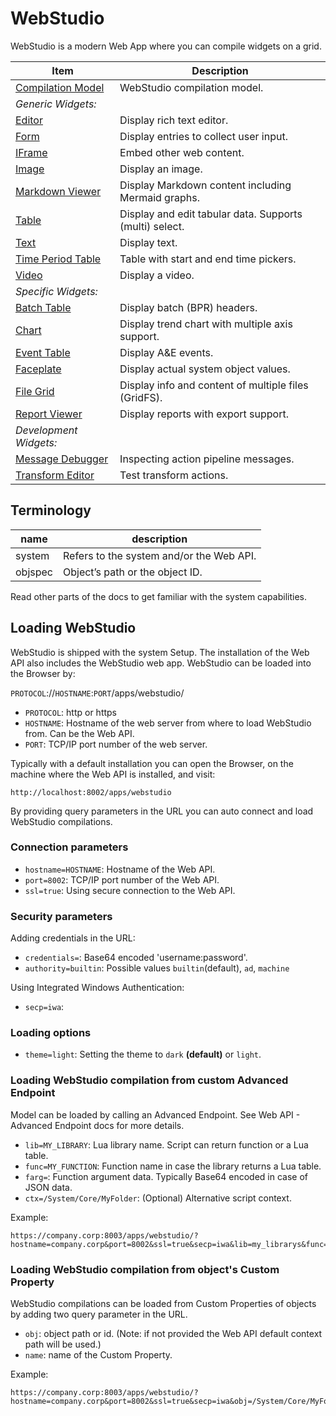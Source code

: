# WebStudio

WebStudio is a modern Web App where you can compile widgets on a grid.

| Item | Description |
| --- | --- |
| [Compilation Model](./webstudio/README.md) | WebStudio compilation model.
| _Generic Widgets:_
| [Editor](./webstudio/widgets/editor/README.md) | Display rich text editor.
| [Form](./webstudio/widgets/form/README.md) | Display entries to collect user input.
| [IFrame](./webstudio/widgets/iframe/README.md) | Embed other web content.
| [Image](./webstudio/widgets/image/README.md) | Display an image.
| [Markdown Viewer](./webstudio/widgets/markdownviewer/README.md) | Display Markdown content including Mermaid graphs.
| [Table](./webstudio/widgets/table/README.md) | Display and edit tabular data. Supports (multi) select.
| [Text](./webstudio/widgets/text/README.md) | Display text.
| [Time Period Table](./webstudio/widgets/timeperiodtable/README.md) | Table with start and end time pickers.
| [Video](./webstudio/widgets/video/README.md) | Display a video.
| _Specific Widgets:_
| [Batch Table](./webstudio/widgets/batchtable/README.md) | Display batch (BPR) headers.
| [Chart](./webstudio/widgets/chart/README.md) | Display trend chart with multiple axis support.
| [Event Table](./webstudio/widgets/eventtable/README.md) | Display A&E events.
| [Faceplate](./webstudio/widgets/faceplate/README.md) | Display actual system object values.
| [File Grid](./webstudio/widgets/filegrid/README.md) | Display info and content of multiple files (GridFS).
| [Report Viewer](./webstudio/widgets/reportviewer/README.md) | Display reports with export support.
| _Development Widgets:_
| [Message Debugger](./webstudio/widgets/messagedebugger/README.md) | Inspecting action pipeline messages.
| [Transform Editor](./webstudio/widgets/transformeditor/README.md) | Test transform actions.

## Terminology

| name | description |
| ---- | ----------- |
| system | Refers to the system and/or the Web API.
| objspec | Object’s path or the object ID.

Read other parts of the docs to get familiar with the system capabilities.

## Loading WebStudio

WebStudio is shipped with the system Setup. The installation of the Web API also includes the WebStudio web app. WebStudio can be loaded into the Browser by:

`PROTOCOL`://`HOSTNAME`:`PORT`/apps/webstudio/

- `PROTOCOL`: http or https
- `HOSTNAME`: Hostname of the web server from where to load WebStudio from. Can be the Web API.
- `PORT`: TCP/IP port number of the web server.

Typically with a default installation you can open the Browser, on the machine where the Web API is installed, and visit:

```url
http://localhost:8002/apps/webstudio
```

By providing query parameters in the URL you can auto connect and load WebStudio compilations.

### Connection parameters

- `hostname=HOSTNAME`: Hostname of the Web API.
- `port=8002`: TCP/IP port number of the Web API.
- `ssl=true`: Using secure connection to the Web API.

### Security parameters

Adding credentials in the URL:

- `credentials=`: Base64 encoded 'username:password'.
- `authority=builtin`: Possible values `builtin`(default), `ad`, `machine`

Using Integrated Windows Authentication:

- `secp=iwa`:

### Loading options

- `theme=light`: Setting the theme to `dark` **(default)** or `light`.

### Loading WebStudio compilation from custom Advanced Endpoint

Model can be loaded by calling an Advanced Endpoint. See Web API - Advanced Endpoint docs for more details.

- `lib=MY_LIBRARY`: Lua library name. Script can return function or a Lua table.
- `func=MY_FUNCTION`: Function name in case the library returns a Lua table.
- `farg=`: Function argument data. Typically Base64 encoded in case of JSON data.
- `ctx=/System/Core/MyFolder`: (Optional) Alternative script context.

Example:

```url
https://company.corp:8003/apps/webstudio/?hostname=company.corp&port=8002&ssl=true&secp=iwa&lib=my_librarys&func=my_function
```

### Loading WebStudio compilation from object's Custom Property

WebStudio compilations can be loaded from Custom Properties of objects by adding two query parameter in the URL.

- `obj`: object path or id. (Note: if not provided the Web API default context path will be used.)
- `name`: name of the Custom Property.

Example:

```url
https://company.corp:8003/apps/webstudio/?hostname=company.corp&port=8002&ssl=true&secp=iwa&obj=/System/Core/MyFolder&name=display01
```
